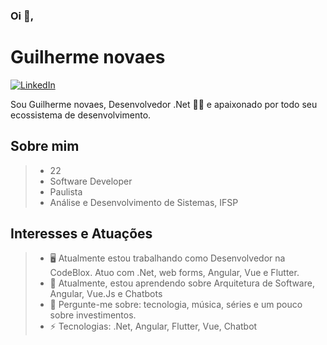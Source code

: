 ### Oi 👋,

# Guilherme novaes

[![LinkedIn](https://img.shields.io/static/v1?label=LinkedIn&message=%20&color=blue&logo=LinkedIn&style=flat-square&logoColor=white)](https://www.linkedin.com/in/guilherme-novaes-00a322125/)

Sou Guilherme novaes, Desenvolvedor .Net 👨‍💻 e apaixonado por todo seu ecossistema de desenvolvimento.
## Sobre mim

> * 22
> * Software Developer 
> * Paulista
> * Análise e Desenvolvimento de Sistemas, IFSP

## Interesses e Atuações

> - :desktop_computer: Atualmente estou trabalhando como Desenvolvedor na CodeBlox. Atuo com .Net, web forms, Angular, Vue e Flutter.
> - 🌱 Atualmente, estou aprendendo sobre Arquitetura de Software, Angular, Vue.Js e Chatbots
> - 💬 Pergunte-me sobre: ​​tecnologia, música, séries e um pouco sobre investimentos.
> - ⚡ Tecnologias: .Net, Angular, Flutter, Vue, Chatbot
